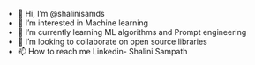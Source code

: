 - 👋 Hi, I’m @shalinisamds
- 👀 I’m interested in Machine learning
- 🌱 I’m currently learning ML algorithms and Prompt engineering
- 💞️ I’m looking to collaborate on open source libraries
- 📫 How to reach me Linkedin- Shalini Sampath


<!---
shalinisamds/shalinisamds is a ✨ special ✨ repository because its `README.md` (this file) appears on your GitHub profile.
You can click the Preview link to take a look at your changes.
--->
